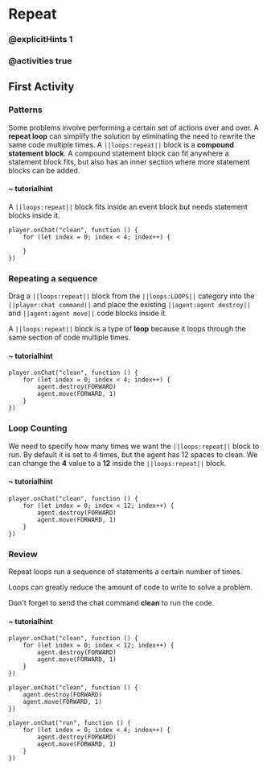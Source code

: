 # Repeat

### @explicitHints 1

### @activities true

## First Activity

### Patterns

Some problems involve performing a certain set of actions over and over.  A **repeat loop** can simplify the solution by eliminating the need to rewrite the same code multiple times.
A ``||loops:repeat||`` block is a **compound statement block**.  A compound statement block can fit anywhere a statement block fits, but also has an inner section where more statement blocks can be added.

#### ~ tutorialhint

A ``||loops:repeat||`` block fits inside an event block but needs statement blocks inside it.

```blocks
player.onChat("clean", function () {
    for (let index = 0; index < 4; index++) {
    	
    }
})
```

### Repeating a sequence

Drag a ``||loops:repeat||`` block from the ``||loops:LOOPS||`` category into the ``||player:chat command||`` and place the existing ``||agent:agent destroy||`` and ``||agent:agent move||`` code blocks inside it.

A ``||loops:repeat||`` block is a type of **loop** because it loops through the same section of code multiple times.

#### ~ tutorialhint

```blocks
player.onChat("clean", function () {
    for (let index = 0; index < 4; index++) {
        agent.destroy(FORWARD)
        agent.move(FORWARD, 1)
    }
})
```

### Loop Counting

We need to specify how many times we want the ``||loops:repeat||`` block to run. By default it is set to 4 times, but the agent has 12 spaces to clean. We can change the **4** value to a **12** inside the ``||loops:repeat||`` block.

#### ~ tutorialhint

```blocks
player.onChat("clean", function () {
    for (let index = 0; index < 12; index++) {
        agent.destroy(FORWARD)
        agent.move(FORWARD, 1)
    }
})
```

### Review

Repeat loops run a sequence of statements a certain number of times.

Loops can greatly reduce the amount of code to write to solve a problem.

Don't forget to send the chat command **clean** to run the code.

#### ~ tutorialhint

```blocks
player.onChat("clean", function () {
    for (let index = 0; index < 12; index++) {
        agent.destroy(FORWARD)
        agent.move(FORWARD, 1)
    }
})
```

```template
player.onChat("clean", function () {
    agent.destroy(FORWARD)
    agent.move(FORWARD, 1)
})
```

```ghost
player.onChat("run", function () {
    for (let index = 0; index < 4; index++) {
        agent.destroy(FORWARD)
        agent.move(FORWARD, 1)
    }
})
```
